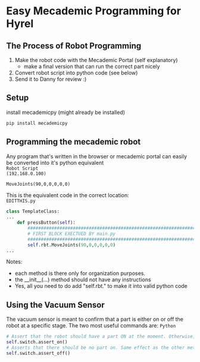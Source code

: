 # Easy Mecademic Programming for Hyrel
## The Process of Robot Programming
1) Make the robot code with the Mecademic Portal (self explanatory)
     - make a final version that can run the correct part nicely
3) Convert robot script into python code (see below)
4) Send it to Danny for review :)
## Setup
install mecademicpy (might already be installed)
```sh 
pip install mecademicpy
```
## Programming the mecademic robot
Any program that's written in the browser or mecademic portal can easily be converted into it's python equivalent <br/> 
<code>Robot Script (192.168.0.100)</code>
```txt 
MoveJoints(90,0,0,0,0,0)
```
This is the equivalent code in the correct location: <br /> 
<code>EDITTHIS.py</code>
```python
class TemplateClass:
...
    def pressButton(self):
        ##########################################################################################
        # FIRST BLOCK EXECTUED BY main.py
        ##########################################################################################
        self.rbt.MoveJoints(90,0,0,0,0,0)
...
```
Notes:
- each method is there only for organization purposes.
- the \_\_init\_\_(...) method should not have any instructions
- Yes, all you need to do add "self.rbt." to make it into valid python code

## Using the Vacuum Sensor
The vacuum sensor is meant to confirm that a part is either on or off the robot at a specific stage. The two most useful commands are:
<code>Python</code>
```py
# Assert that the robot should have a part ON at the moment. Otherwise, the robot will stop movement. 
self.switch.assert_on()
# Asserts that there should be no part on. Same effect as the other method.
self.switch.assert_off()
```
